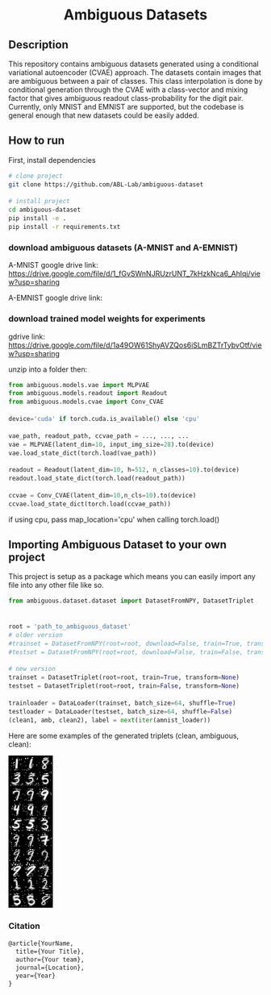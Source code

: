 
<div align="center">    
 
# Ambiguous Datasets     

</div>
 
## Description   
This repository contains ambiguous datasets generated using a conditional variational autoencoder (CVAE) approach. The datasets contain images that are ambiguous between a pair of classes. This class interpolation is done by conditional generation through the CVAE with a class-vector and mixing factor that gives ambiguous readout class-probability for the digit pair. Currently, only MNIST and EMNIST are supported, but the codebase is general enough that new datasets could be easily added.

## How to run   
First, install dependencies   
```bash
# clone project   
git clone https://github.com/ABL-Lab/ambiguous-dataset

# install project   
cd ambiguous-dataset 
pip install -e .   
pip install -r requirements.txt
```
### download ambiguous datasets (A-MNIST and A-EMNIST)
A-MNIST google drive link: https://drive.google.com/file/d/1_fGvSWnNJRUzrUNT_7kHzkNca6_Ahlqj/view?usp=sharing 

A-EMNIST google drive link:

### download trained model weights for experiments
gdrive link: https://drive.google.com/file/d/1a49OW61ShyAVZQos6iSLmBZTrTybvOtf/view?usp=sharing

unzip into a folder then:

```python
from ambiguous.models.vae import MLPVAE
from ambiguous.models.readout import Readout
from ambiguous.models.cvae import Conv_CVAE

device='cuda' if torch.cuda.is_available() else 'cpu'

vae_path, readout_path, ccvae_path = ..., ..., ...
vae = MLPVAE(latent_dim=10, input_img_size=28).to(device)
vae.load_state_dict(torch.load(vae_path))

readout = Readout(latent_dim=10, h=512, n_classes=10).to(device)
readout.load_state_dict(torch.load(readout_path))

ccvae = Conv_CVAE(latent_dim=10,n_cls=10).to(device)
ccvae.load_state_dict(torch.load(ccvae_path))
```
if using cpu, pass map_location='cpu' when calling torch.load()

## Importing Ambiguous Dataset to your own project
This project is setup as a package which means you can easily import any file into any other file like so.
```python
from ambiguous.dataset.dataset import DatasetFromNPY, DatasetTriplet


root = 'path_to_ambiguous_dataset'
# older version
#trainset = DatasetFromNPY(root=root, download=False, train=True, transform=None)
#testset = DatasetFromNPY(root=root, download=False, train=False, transform=None)

# new version
trainset = DatasetTriplet(root=root, train=True, transform=None)
testset = DatasetTriplet(root=root, train=False, transform=None)

trainloader = DataLoader(trainset, batch_size=64, shuffle=True)
testloader = DataLoader(testset, batch_size=64, shuffle=False)
(clean1, amb, clean2), label = next(iter(amnist_loader))
```
Here are some examples of the generated triplets (clean, ambiguous, clean):

![plot](./ambiguous/train/triplet.png)

<!-- ## Saving a custom ambiguous dataset
```python
from ambiguous.dataset.dataset import save_dataset_to_file, DatasetFromNPY

# This part could take some time
save_dataset_to_file(dataset_name='EMNIST',
                     og_root=path_to_emnist,
                     new_root=path_to_ambiguous_emnist,
                     pairs=your_class_pairs,
                     blend=0.5)
   
# Then load dataset as before
trainset = DatasetFromNPY(root=path_to_ambiguous_emnist, download=False, train=True, transform=None)
trainloader = DataLoader(trainset, batch_size=64, shuffle=True)
``` -->

### Citation   
```
@article{YourName,
  title={Your Title},
  author={Your team},
  journal={Location},
  year={Year}
}
```   
